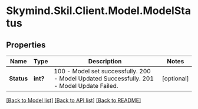
# Skymind.Skil.Client.Model.ModelStatus

## Properties

Name | Type | Description | Notes
------------ | ------------- | ------------- | -------------
**Status** | **int?** | 100 - Model set successfully. 200 - Model Updated Successfully. 201 - Model Update Failed.  | [optional] 

[[Back to Model list]](../README.md#documentation-for-models)
[[Back to API list]](../README.md#documentation-for-api-endpoints)
[[Back to README]](../README.md)


